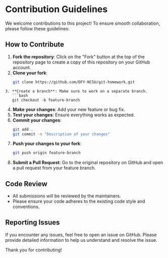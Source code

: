 # Contribution Guidelines

We welcome contributions to this project! To ensure smooth collaboration, please follow these guidelines:

## How to Contribute

1. **Fork the repository**: Click on the "Fork" button at the top of the repository page to create a copy of this repository on your GitHub account.
2. **Clone your fork**:
   ```bash
   git clone https://github.com/DFY-NCSU/git-homework.git
```
3. **Create a branch**: Make sure to work on a separate branch.
   ```bash
   git checkout -b feature-branch
   ```
4. **Make your changes**: Add your new feature or bug fix.
5. **Test your changes**: Ensure everything works as expected.
6. **Commit your changes**:
   ```bash
   git add .
   git commit -m "Description of your changes"
   ```
7. **Push your changes to your fork**:
   ```bash
   git push origin feature-branch
   ```
8. **Submit a Pull Request**: Go to the original repository on GitHub and open a pull request from your feature branch.

## Code Review

- All submissions will be reviewed by the maintainers.
- Please ensure your code adheres to the existing code style and conventions.

## Reporting Issues

If you encounter any issues, feel free to open an issue on GitHub. Please provide detailed information to help us understand and resolve the issue.

Thank you for contributing!

